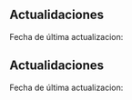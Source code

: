 ## Actualidaciones
Fecha de última actualizacion: 
## Actualidaciones
Fecha de última actualizacion: 
